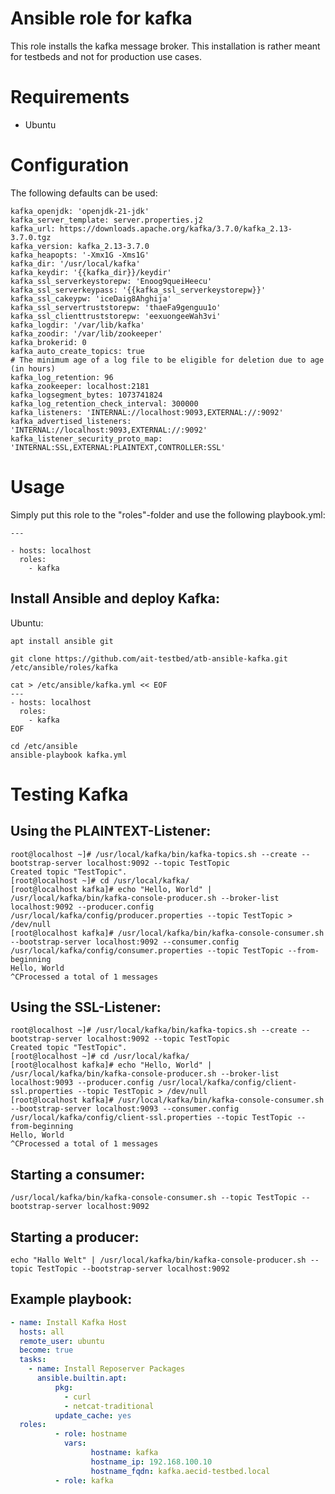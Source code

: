 # Ansible role for kafka

This role installs the kafka message broker. This installation 
is rather meant for testbeds and not for production use cases.

# Requirements
- Ubuntu

# Configuration

The following defaults can be used:

```
kafka_openjdk: 'openjdk-21-jdk'
kafka_server_template: server.properties.j2
kafka_url: https://downloads.apache.org/kafka/3.7.0/kafka_2.13-3.7.0.tgz
kafka_version: kafka_2.13-3.7.0
kafka_heapopts: '-Xmx1G -Xms1G'
kafka_dir: '/usr/local/kafka'
kafka_keydir: '{{kafka_dir}}/keydir'
kafka_ssl_serverkeystorepw: 'Enoog9queiHeecu'
kafka_ssl_serverkeypass: '{{kafka_ssl_serverkeystorepw}}'
kafka_ssl_cakeypw: 'iceDaig8Ahghija'
kafka_ssl_servertruststorepw: 'thaeFa9genguu1o'
kafka_ssl_clienttruststorepw: 'eexuongeeWah3vi'
kafka_logdir: '/var/lib/kafka'
kafka_zoodir: '/var/lib/zookeeper'
kafka_brokerid: 0
kafka_auto_create_topics: true
# The minimum age of a log file to be eligible for deletion due to age (in hours)
kafka_log_retention: 96
kafka_zookeeper: localhost:2181
kafka_logsegment_bytes: 1073741824
kafka_log_retention_check_interval: 300000
kafka_listeners: 'INTERNAL://localhost:9093,EXTERNAL://:9092'
kafka_advertised_listeners: 'INTERNAL://localhost:9093,EXTERNAL://:9092'
kafka_listener_security_proto_map: 'INTERNAL:SSL,EXTERNAL:PLAINTEXT,CONTROLLER:SSL'
```

# Usage

Simply put this role to the "roles"-folder and use the following playbook.yml:
```
---

- hosts: localhost
  roles:
    - kafka

```

## Install Ansible and deploy Kafka:

Ubuntu:
```
apt install ansible git

git clone https://github.com/ait-testbed/atb-ansible-kafka.git /etc/ansible/roles/kafka

cat > /etc/ansible/kafka.yml << EOF
---
- hosts: localhost
  roles:
    - kafka
EOF

cd /etc/ansible
ansible-playbook kafka.yml
```


# Testing Kafka

## Using the PLAINTEXT-Listener:

```
root@localhost ~]# /usr/local/kafka/bin/kafka-topics.sh --create --bootstrap-server localhost:9092 --topic TestTopic
Created topic "TestTopic".
[root@localhost ~]# cd /usr/local/kafka/
[root@localhost kafka]# echo "Hello, World" | /usr/local/kafka/bin/kafka-console-producer.sh --broker-list localhost:9092 --producer.config /usr/local/kafka/config/producer.properties --topic TestTopic > /dev/null
[root@localhost kafka]# /usr/local/kafka/bin/kafka-console-consumer.sh --bootstrap-server localhost:9092 --consumer.config /usr/local/kafka/config/consumer.properties --topic TestTopic --from-beginning
Hello, World
^CProcessed a total of 1 messages
```

## Using the SSL-Listener:

```
root@localhost ~]# /usr/local/kafka/bin/kafka-topics.sh --create --bootstrap-server localhost:9092 --topic TestTopic
Created topic "TestTopic".
[root@localhost ~]# cd /usr/local/kafka/
[root@localhost kafka]# echo "Hello, World" | /usr/local/kafka/bin/kafka-console-producer.sh --broker-list localhost:9093 --producer.config /usr/local/kafka/config/client-ssl.properties --topic TestTopic > /dev/null
[root@localhost kafka]# /usr/local/kafka/bin/kafka-console-consumer.sh --bootstrap-server localhost:9093 --consumer.config /usr/local/kafka/config/client-ssl.properties --topic TestTopic --from-beginning
Hello, World
^CProcessed a total of 1 messages
```

## Starting a consumer:

```
/usr/local/kafka/bin/kafka-console-consumer.sh --topic TestTopic --bootstrap-server localhost:9092
```

## Starting a producer:

```
echo "Hallo Welt" | /usr/local/kafka/bin/kafka-console-producer.sh --topic TestTopic --bootstrap-server localhost:9092
```
## Example playbook:

```yaml
- name: Install Kafka Host
  hosts: all
  remote_user: ubuntu
  become: true
  tasks:
    - name: Install Reposerver Packages
      ansible.builtin.apt:
          pkg:
            - curl
            - netcat-traditional
          update_cache: yes
  roles:
          - role: hostname
            vars:
                  hostname: kafka
                  hostname_ip: 192.168.100.10
                  hostname_fqdn: kafka.aecid-testbed.local
          - role: kafka
```
